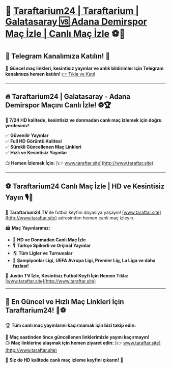 # 📢 **[Taraftarium24 | Taraftarium | Galatasaray 🆚 Adana Demirspor Maç İzle | Canlı Maç İzle](http://www.taraftar.site)** ⚽🎥

## 📲 **Telegram Kanalımıza Katılın!** 📢
💬 **Güncel maç linkleri, kesintisiz yayınlar ve anlık bildirimler için Telegram kanalımıza hemen katılın!** [👉 Tıkla ve Katıl](https://t.me/+QasNt6PQaqczZDVi)

---

## 🔥 **Taraftarium24 | Galatasaray - Adana Demirspor Maçını Canlı İzle!** ⚽🏆

**📌 7/24 HD kalitede, kesintisiz ve donmadan canlı maç izlemek için doğru yerdesiniz!**

✅ **Güvenilir Yayınlar**  
✅ **Full HD Görüntü Kalitesi**  
✅ **Sürekli Güncellenen Maç Linkleri**  
✅ **Hızlı ve Kesintisiz Yayınlar**  

📺 **Hemen İzlemek İçin:** [👉 www.taraftar.site](http://www.taraftar.site)

---

## ⚽ **Taraftarium24 Canlı Maç İzle | HD ve Kesintisiz Yayın** 🎙️📡

🎯 **Taraftarium24 TV** ile futbol keyfini doyasıya yaşayın! [www.taraftar.site](http://www.taraftar.site) adresinden hemen canlı maç izleyin. 

🏟️ **Maç Yayınlarımız:**
- 📡 **HD ve Donmadan Canlı Maç İzle**
- 🎙️ **Türkçe Spikerli ve Orijinal Yayınlar**
- 🌎 **Tüm Ligler ve Turnuvalar**
- 🏅 **Şampiyonlar Ligi, UEFA Avrupa Ligi, Premier Lig, La Liga ve daha fazlası!**

📌 **Justin TV İzle, Kesintisiz Futbol Keyfi İçin Hemen Tıkla:** [www.taraftar.site](http://www.taraftar.site)

---

## 🚀 **En Güncel ve Hızlı Maç Linkleri İçin Taraftarium24!** 🔗⚽

🏆 **Tüm canlı maç yayınlarını kaçırmamak için bizi takip edin:**

📢 **Maç saatinden önce güncellenen linklerimizle yayını kaçırmayın!**  
📺 **Maç linklerine ulaşmak için hemen ziyaret edin:** [👉 www.taraftar.site](http://www.taraftar.site)  

🌟 **Siz de HD kalitede canlı maç izleme keyfini çıkarın!** 🎉
